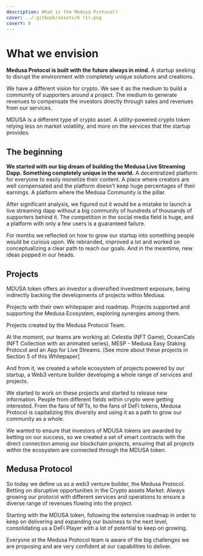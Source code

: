 ```yaml
---
description: What is the Medusa Protocol?
cover: ../.gitbook/assets/6 (1).png
coverY: 0
---
```


# What we envision

**Medusa Protocol is built with the future always in mind.** A startup seeking to disrupt the environment with completely unique solutions and creations.&#x20;

We have a different vision for crypto. We see it as the medium to build a community of supporters around a project. The medium to generate revenues to compensate the investors directly through sales and revenues from our services.&#x20;

MDUSA is a different type of crypto asset. A utility-powered crypto token relying less on market volatility, and more on the services that the startup provides.&#x20;

## The beginning

**We started with our big dream of building the Medusa Live Streaming Dapp. Something completely unique in the world.** A decentralized platform for everyone to easily monetize their content. A place where creators are well compensated and the platform doesn't keep huge percentages of their earnings. A platform where the Medusa Community is the pillar.

After significant analysis, we figured out it would be a mistake to launch a live streaming dapp without a big community of hundreds of thousands of supporters behind it. The competition in the social media field is huge, and a platform with only a few users is a guaranteed failure.&#x20;

For months we reflected on how to grow our startup into something people would be curious upon. We rebranded, improved a lot and worked on conceptualizing a clear path to reach our goals. And in the meantime, new ideas popped in our heads.&#x20;

## Projects

MDUSA token offers an investor a diversified investment exposure, being indirectly backing the developments of projects within Medusa.

Projects with their own whitepaper and roadmap. Projects supported and supporting the Medusa Ecosystem, exploring synergies among them.

Projects created by the Medusa Protocol Team.&#x20;

At the moment, our teams are working at: Celestia (NFT Game), OceanCats (NFT Collection with an animated series), MESP - Medusa Easy Staking Protocol and an App for Live Streams. \[See more about these projects in Section 5 of this Whitepaper]

And from it, we created a whole ecosystem of projects powered by our startup, a Web3 venture builder developing a whole range of services and projects.

We started to work on these projects and started to release new information. People from different fields within crypto were getting interested. From the fans of NFTs, to the fans of DeFi tokens, Medusa Protocol is capitalizing this diversity and using it as a path to grow our community as a whole.

We wanted to ensure that investors of MDUSA tokens are awarded by betting on our success, so we created a set of smart contracts with the direct connection among our blockchain projects, ensuring that all projects within the ecosystem are connected through the MDUSA token.

## Medusa Protocol

So today we define us as a web3 venture builder, the Medusa Protocol. Betting on disruptive opportunities in the Crypto assets Market. Always growing our protocol with different services and operations to ensure a diverse range of revenues flowing into the project.

Starting with the MDUSA token, following the extensive roadmap in order to keep on delivering and expanding our business to the next level, consolidating us a DeFi Player with a lot of potential to keep on growing.

Everyone at the Medusa Protocol team is aware of the big challenges we are proposing and are very confident at our capabilities to deliver.
